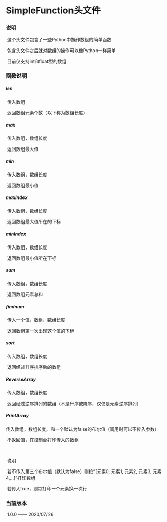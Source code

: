 # SimpleFunction头文件

### 说明

​	这个头文件包含了一些Python中操作数组的简单函数

​	包含头文件之后就对数组的操作可以像Python一样简单

​	目前仅支持int和float型的数组

### 函数说明

##### len

​	传入数组

​	返回数组元素个数（以下称为数组长度）

##### max

​	传入数组，数组长度

​	返回数组最大值

##### min

​	传入数组，数组长度

​	返回数组最小值

##### maxIndex

​	传入数组，数组长度

​	返回数组最大值所在的下标

##### minIndex

​	传入数组，数组长度

​	返回数组最小值所在下标

##### sum

​	传入数组，数组长度

​	返回数组元素总和

##### findnum

​	传入一个值，数组，数组长度

​	返回数组第一次出现这个值的下标

##### sort

​	传入数组，数组长度

​	返回经过升序排序后的数组

##### ReverseArray

​	传入数组，数组长度

​	返回经过逆序排列的数组（不是升序或降序，仅仅是元素逆序排列）

##### PrintArray

​	传入数组，数组长度，和一个默认为false的布尔值（调用时可以不传入参数）

​	不返回值，在控制台打印传入的数组

​	

​	说明

​	若不传入第三个布尔值（默认为false）则按“[元素0, 元素1, 元素2, 元素3, 元素4,...]”打印数组

​	若传入true，则每打印一个元素换一次行



### 当前版本

​	1.0.0 —— 2020/07/26